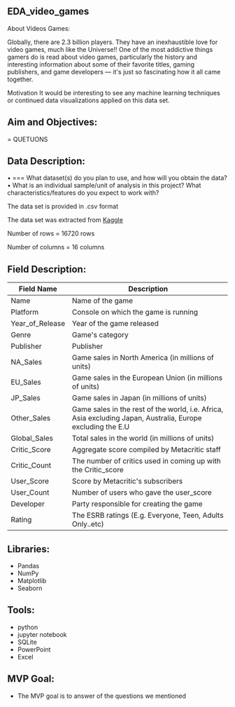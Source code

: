 ## EDA_video_games

About Videos Games:

Globally, there are 2.3 billion players. They have an inexhaustible love for video games, much like the Universe!! One of the most addictive things gamers do is read about video games, particularly the history and interesting information about some of their favorite titles, gaming publishers, and game developers — it's just so fascinating how it all came together.

Motivation
It would be interesting to see any machine learning techniques or continued data visualizations applied on this data set.


## Aim and Objectives:
= QUETUONS

## Data Description:
•	=== What dataset(s) do you plan to use, and how will you obtain the data?
•	What is an individual sample/unit of analysis in this project? What characteristics/features do you expect to work with?

The data set is provided in .csv format

The data set was extracted from [Kaggle](https://www.kaggle.com/rush4ratio/video-game-sales-with-ratings/version/2)

 Number of rows = 16720 rows 

 Number of columns = 16 columns 

## Field Description:

| Field Name        | Description                                                                                                |
|-------------------|------------------------------------------------------------------------------------------------------------|
| Name              | Name of the game                                                                                           |
| Platform          | Console on which the game is running                                                                       |
| Year_of_Release   | Year of the game released                                                                                  |
| Genre             | Game's category                                                                                            |
| Publisher         | Publisher                                                                                                  |
| NA_Sales	         | Game sales in North America (in millions of units)                                                         |
| EU_Sales	         | Game sales in the European Union (in millions of units)                                                    |
| JP_Sales	         | Game sales in Japan (in millions of units)                                                                 |
| Other_Sales       | Game sales in the rest of the world, i.e. Africa, Asia excluding Japan, Australia, Europe excluding the E.U|
|Global_Sales       | Total sales in the world (in millions of units)                                                            |
| Critic_Score      | Aggregate score compiled by Metacritic staff                                                               |
| Critic_Count      | The number of critics used in coming up with the Critic_score                                              |
| User_Score        | Score by Metacritic's subscribers                                                                          |
| User_Count	       | Number of users who gave the user_score                                                                    |
| Developer	        | Party responsible for creating the game                                                                    |
|Rating             | The ESRB ratings (E.g. Everyone, Teen, Adults Only..etc)                                                   |


## Libraries:

* Pandas
* NumPy
* Matplotlib
* Seaborn

## Tools:

* python
* jupyter notebook
* SQLite
*  PowerPoint
*  Excel

## MVP Goal:
* The MVP goal is to answer of the questions we mentioned



